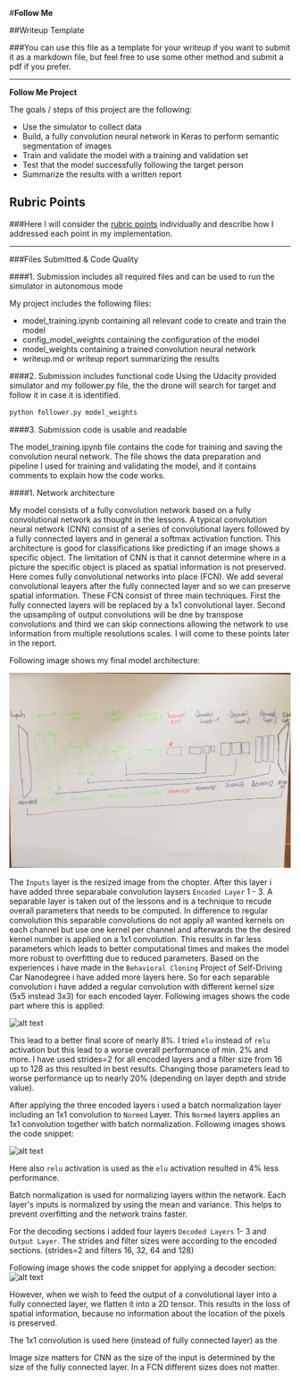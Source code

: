 #**Follow Me**

##Writeup Template

###You can use this file as a template for your writeup if you want to submit it as a markdown file, but feel free to use some other method and submit a pdf if you prefer.

---

**Follow Me Project**

The goals / steps of this project are the following:
* Use the simulator to collect data
* Build, a fully convolution neural network in Keras to perform semantic segmentation of images
* Train and validate the model with a training and validation set
* Test that the model successfully following the target person
* Summarize the results with a written report


[//]: # (Image References)

[image1]: ./images/model.jpg "Model Visualization"
[image2]: ./images/encoder_block.jpg "Encoder Code"
[image3]: ./images/batch_norm.jpg "Batch Norm Code"
[image4]: ./images/decoder_block.jpg "Decoder Code"

## Rubric Points
###Here I will consider the [rubric points](https://review.udacity.com/#!/rubrics/1155/view) individually and describe how I addressed each point in my implementation.  

---
###Files Submitted & Code Quality

####1. Submission includes all required files and can be used to run the simulator in autonomous mode

My project includes the following files:
* model_training.ipynb containing all relevant code to create and train the model
* config_model_weights containing the configuration of the model
* model_weights containing a trained convolution neural network 
* writeup.md or writeup report summarizing the results

####2. Submission includes functional code
Using the Udacity provided simulator and my follower.py file, the the drone will search for target and follow it in case it is identified. 
```sh
python follower.py model_weights
```

####3. Submission code is usable and readable

The model_training.ipynb file contains the code for training and saving the convolution neural network. The file shows the data preparation and pipeline I used for training and validating the model, and it contains comments to explain how the code works.


####1. Network architecture

My model consists of a fully convolution network based on a fully convolutional network as thought in the lessons. A typical convolution neural network (CNN) consist of a series of convolutional layers followed by a fully connected layers and in general a softmax activation function. This architecture is good for classifications like predicting if an image shows a specific object. The limitation of CNN is that it cannot determine where in a picture the specific object is placed as spatial information is not preserved.
Here comes fully convolutional networks into place (FCN). We add several convolutional leayers after the fully connected layer and so we can preserve spatial information. These FCN consist of three main techniques. First the fully connected layers will be replaced by a 1x1 convolutional layer. Second the upsampling of output convolutions will be dne by transpose convolutions and third we can skip connections allowing the network to use information from multiple resolutions scales. I will come to these points later in the report.

Following image shows my final model architecture:

![alt text][image1]

The `Inputs` layer is the resized image from the chopter. After this layer i have added three separabale convolution laysers `Encoded Layer` 1 - 3. A separable layer is taken out of the lessons and is a technique to recude overall parameters that needs to be computed. In difference to regular convolution this separable convolutions do not apply all wanted kernels on each channel but use one kernel per channel and afterwards the the desired kernel number is applied on a 1x1 convolution. This results in far less parameters which leads to better computational times and makes the model more robust to overfitting due to reduced parameters. Based on the experiences i have made in the `Behavioral Cloning` Project of Self-Driving Car Nanodegree i have added more layers here. So for each separable convolution i have added a regular convolution with different kernel size (5x5 instead 3x3) for each encoded layer. Following images shows the code part where this is applied:

![alt text][image2]

This lead to a better final score of nearly 8%. I tried `elu` instead of `relu` activation but this lead to a worse overall performance of min. 2% and more. I have used strides=2 for all encoded layers and a filter size from 16 up to 128 as this resulted in best results. Changing those parameters lead to worse performance up to nearly 20% (depending on layer depth and stride value).

After applying the three encoded layers i used a batch normalization layer including an 1x1 convolution to `Normed` Layer.
This `Normed` layers applies an 1x1 convolution together with batch normalization. Following images shows the code snippet:

![alt text][image3]

Here also `relu` activation is used as the `elu` activation resulted in 4% less performance.

Batch normalization is used for normalizing layers within the network. Each layer's inputs is normalized by using the mean and variance. This helps to prevent overfitting and the network trains faster. 

For the decoding sections i added four layers `Decoded Layers` 1- 3 and `Output Layer`. The strides and filter sizes were according to the encoded sections. (strides=2 and filters 16, 32, 64 and 128)

Following image shows the code snippet for applying a decoder section:
![alt text][image4]






 However, when we wish to feed the output of a convolutional layer into a fully connected layer, we flatten it into a 2D tensor. This results in the loss of spatial information, because no information about the location of the pixels is preserved.


The 1x1 convolution is used here (instead of fully connected layer) as the 

Image size matters for CNN as the size of the input is determined by the size of the fully connected layer. In a FCN different sizes does not matter.





